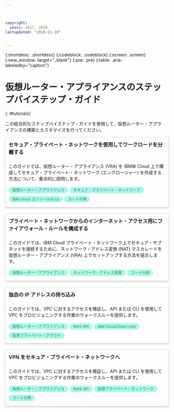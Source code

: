 ```yaml
---



copyright:
  years: 2017, 2018
lastupdated: "2018-11-10"


---
```


{:shortdesc: .shortdesc}
{:codeblock: .codeblock}
{:screen: .screen}
{:new_window: target="_blank"}
{:pre: .pre}
{:table: .aria-labeledby="caption"}

# 仮想ルーター・アプライアンスのステップバイステップ・ガイド
{: #tutorials}

この総合的なステップバイステップ・ガイドを使用して、仮想ルーター・アプライアンスの構築とカスタマイズを行ってください。

<style>
    .solutionBox {
        margin: 0 10px 20px 0 !important;
        padding: 10px !important;
        width: 100% !important;
        border: 1px #dfe3e6 solid !important;
        box-shadow: 0px 2px 4px 0px rgba(0,0,0,0.2) !important;
    }
    .solutionBoxContainer {
    }
    .solutionBoxTitle {
      margin: 0rem !important;
      font-size: 16px !important;
      margin-bottom: 10px !important;
      font-weight: 600 !important;
    }
    .tag-filter.category {
        background: #aaf9e6 !important;
        color: #238070 !important;
    }
    .tag-filter {
        padding: 3px 12px !important;
        font-size: 12px !important;
        margin-right: 1px !important;
        border-radius: 10px !important;
        white-space: nowrap !important;
        line-height: 1.8rem !important;
    }
    .solutionBoxDescription {
        display:flex !important;
        flex-wrap: wrap !important;
    }
   .solutionBoxTitle a {
      text-decoration-line:none !important;
    }
    .descriptionContainer {
        flex-grow: 1 !important;
        width: 200px !important;
    }
    .architectureDiagramContainer {
        width: 300px !important;
        padding: 0 10px !important;
    }
    .architectureDiagram {
        max-height: 200px !important;
        padding: 5px !important;
    }
</style>

<div class = "solutionBox">
        <h3 id="scalable-webapp-kubernetes.html" class="solutionBoxTitle">
            <a href = "/docs/tutorials/secure-network-enclosure.html#isolate-workloads-with-a-secure-private-network">セキュア・プライベート・ネットワークを使用してワークロードを分離する</a>
        </h3>
        <div class="solutionBoxDescription">
            <div class="descriptionContainer">
                <p>このガイドでは、仮想ルーター・アプライアンス (VRA) を IBM© Cloud 上で構成してセキュア・プライベート・ネットワーク (エンクロージャー) を作成する方法について、重点的に説明します。 </p>
                    <span class="tag-filter category">仮想ルーター・アプライアンス</span>
                    <span class="tag-filter category">セキュア・プライベート・ネットワーク</span>
                    <span class="tag-filter category">IBM Cloud コンソールの UI</span>
                    <span class="tag-filter category">コードの例</span>
    </div>
  </div>
  </div>

<div class = "solutionBox">
        <h3 id="scalable-webapp-kubernetes.html" class="solutionBoxTitle">
            <a href = "/docs/tutorials/nat-config-private.html#configure-firewall-rules-for-internet-access-from-a-private-network">プライベート・ネットワークからのインターネット・アクセス用にファイアウォール・ルールを構成する</a>
        </h3>
        <div class="solutionBoxDescription">
            <div class="descriptionContainer">
                <p>このガイドでは、IBM Cloud プライベート・ネットワーク上でセキュア・サブネットを接続するために、ネットワーク・アドレス変換 (NAT) マスカレードを仮想ルーター・アプライアンス (VRA) 上でセットアップする方法を提示します。 </p>
                    <span class="tag-filter category">仮想ルーター・アプライアンス</span>
                    <span class="tag-filter category">ネットワーク・アドレス変換</span>
                    <span class="tag-filter category">コードの例</span>
    </div>
  </div>
  </div>

<div class = "solutionBoxContainer">
    <div class = "solutionBox">
        <h3 id="scalable-webapp-kubernetes.html" class="solutionBoxTitle">
            <a href = "/docs/tutorials/byoip.html#bring-your-own-ip-address">独自の IP アドレスの持ち込み</a>
        </h3>
        <div class="solutionBoxDescription">
            <div class="descriptionContainer">
                <p>このガイドでは、VPC に対するアクセスを検証し、API または CLI を使用して VPC をプロビジョニングする作業のウォークスルーを提供します。</p>
                 <span class="tag-filter category">仮想ルーター・アプライアンス</span>
                 <span class="tag-filter category">RIAS API</span>
                 <span class="tag-filter category">IBM Cloud Direct Link</span>
                 <span class="tag-filter category">仮想プライベート・クラウド</span>
    </div>
 </div>
 </div>

 <div class = "solutionBoxContainer">
    <div class = "solutionBox">
        <h3 id="scalable-webapp-kubernetes.html" class="solutionBoxTitle">
            <a href = "/docs/tutorials/configuring-IPSEC-VPN.html#vpn-into-a-secure-private-network">VPN をセキュア・プライベート・ネットワークへ</a>
        </h3>
        <div class="solutionBoxDescription">
            <div class="descriptionContainer">
                <p>このガイドでは、VPC に対するアクセスを検証し、API または CLI を使用して VPC をプロビジョニングする作業のウォークスルーを提供します。</p>
                 <span class="tag-filter category">仮想ルーター・アプライアンス</span>
                 <span class="tag-filter category">RIAS API</span>
                 <span class="tag-filter category">仮想プライベート・ネットワーク</span>
                 <span class="tag-filter category">コードの例</span>
    </div>
 </div>
 </div>
    </div>
    </div>
